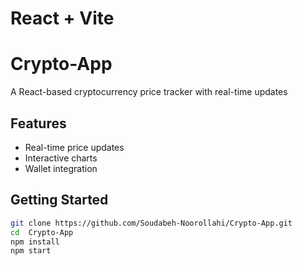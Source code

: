 
# React + Vite

# Crypto-App
A React-based cryptocurrency price tracker with real-time updates

## Features
- Real-time price updates
- Interactive charts
- Wallet integration

## Getting Started
```bash
git clone https://github.com/Soudabeh-Noorollahi/Crypto-App.git
cd  Crypto-App
npm install
npm start

